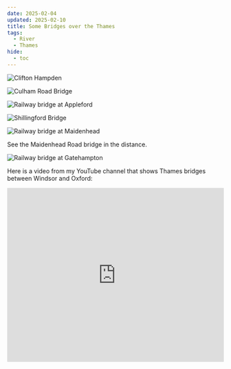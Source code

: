 ```yaml
---
date: 2025-02-04
updated: 2025-02-10
title: Some Bridges over the Thames
tags:
  - River
  - Thames
hide:
  - toc
---
```

![Clifton Hampden](https://live.staticflickr.com/65535/54307154949_686fde7999_h_d.jpg)

<!-- more -->

![Culham Road Bridge](https://live.staticflickr.com/65535/51303205123_f9f16e5551_h_d.jpg)

![Railway bridge at Appleford](https://live.staticflickr.com/65535/54307168263_7ea0ff4794_h_d.jpg)

![Shillingford Bridge](https://live.staticflickr.com/65535/54306947701_d182db24b8_h_d.jpg)

![Railway bridge at Maidenhead](https://live.staticflickr.com/65535/54307354590_26e2467390_h_d.jpg)

See the Maidenhead Road bridge in the distance.

![Railway bridge at Gatehampton](https://live.staticflickr.com/65535/54307168423_fc3ff3ce4c_h_d.jpg)

Here is a video from my YouTube channel that shows Thames bridges between Windsor and Oxford:

<iframe style="width:100%;" width="720" height="405"  src="https://www.youtube.com/embed/lC_SCysva5Y?si=KbqZTm0J7_RTwp8-" title="YouTube video player" frameborder="0" allow="accelerometer; autoplay; clipboard-write; encrypted-media; gyroscope; picture-in-picture; web-share" referrerpolicy="strict-origin-when-cross-origin" allowfullscreen></iframe>
